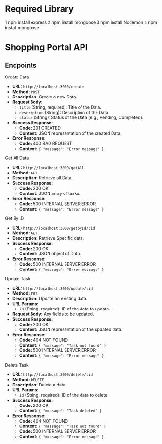 # Required Library
   1 npm install express
   2 npm install mongoose
   3 npm install Nodemon
   4 npm install mongoose

# Shopping Portal API
## Endpoints

Create Data
- **URL:** `http://localhost:3000/create`
- **Method:** `POST`
- **Description:** Create a new Data.
- **Request Body:**
  - `title` (String, required): Title of the Data.
  - `description` (String): Description of the Data.
  - `status` (String): Status of the Data (e.g., Pending, Completed).
- **Success Response:**
  - **Code:** 201 CREATED
  - **Content:** JSON representation of the created Data.
- **Error Response:**
  - **Code:** 400 BAD REQUEST
  - **Content:** `{ "message": "Error message" }`

Get All Data
- **URL:** `http://localhost:3000/gatAll`
- **Method:** `GET`
- **Description:** Retrieve all Data.
- **Success Response:**
  - **Code:** 200 OK
  - **Content:** JSON array of tasks.
- **Error Response:**
  - **Code:** 500 INTERNAL SERVER ERROR
  - **Content:** `{ "message": "Error message" }`

Get By ID
- **URL:** `http://localhost:3000/getbyId/:id`
- **Method:** `GET`
- **Description:** Retrieve Specific data.
- **Success Response:**
  - **Code:** 200 OK
  - **Content:** JSON object of Data.
- **Error Response:**
  - **Code:** 500 INTERNAL SERVER ERROR
  - **Content:** `{ "message": "Error message" }`

Update Task
- **URL:** `http://localhost:3000/update/:id`
- **Method:** `PUT`
- **Description:** Update an existing data.
- **URL Params:**
  - `id` (String, required): ID of the data to update.
- **Request Body:** Any fields to be updated.
- **Success Response:**
  - **Code:** 200 OK
  - **Content:** JSON representation of the updated data.
- **Error Response:**
  - **Code:** 404 NOT FOUND
  - **Content:** `{ "message": "Task not found" }`
  - **Code:** 500 INTERNAL SERVER ERROR
  - **Content:** `{ "message": "Error message" }`

Delete Task
- **URL:** `http://localhost:3000/delete/:id`
- **Method:** `DELETE`
- **Description:** Delete a data.
- **URL Params:**
  - `id` (String, required): ID of the data to delete.
- **Success Response:**
  - **Code:** 200 OK
  - **Content:** `{ "message": "Task deleted" }`
- **Error Response:**
  - **Code:** 404 NOT FOUND
  - **Content:** `{ "message": "Task not found" }`
  - **Code:** 500 INTERNAL SERVER ERROR
  - **Content:** `{ "message": "Error message" }`
